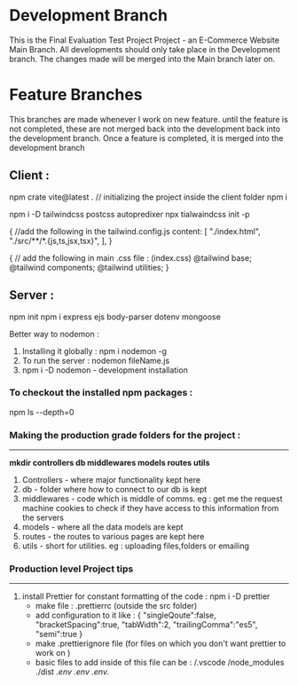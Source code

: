 # Development Branch 
This is the Final Evaluation Test Project Project - an E-Commerce Website Main Branch. All developments
should only take place in the Development branch. The changes made will be merged into the Main branch
later on.

# Feature Branches 
This branches are made whenever I work on new feature. until the feature is not completed, these are not 
merged back into the development back into the development branch. Once a feature is completed, it is merged 
into the development branch 


## Client : 
npm crate vite@latest .         // initializing the project inside the client folder
npm i 

npm i -D tailwindcss postcss autopredixer
npx tialwaindcss init -p

{
    //add the following in the tailwind.config.js
    content: [
        "./index.html",
        "./src/**/*.{js,ts,jsx,tsx}",
    ],
}

{
    // add the following in main .css file : (index.css)
    @tailwind base;
    @tailwind components;
    @tailwind utilities;
}





## Server : 
npm init
npm i express ejs body-parser dotenv mongoose

Better way to nodemon : 
1. Installing it globally : npm i nodemon -g
2. To run the server : nodemon fileName.js 
3. npm i -D nodemon - development installation

### To checkout the installed npm packages : 
npm ls --depth=0


### Making the production grade folders for the project : 
---
**mkdir controllers db middlewares models routes utils**
1. Controllers - where major functionality kept here
2. db - folder where how to connect to our db is kept 
3. middlewares - code which is middle of comms. eg : get me the request machine cookies to check if they have access to this information from the servers
4. models - where all the data models are kept 
5. routes - the routes to various pages are kept here
6. utils - short for utilities. eg : uploading files,folders or emailing 


### Production level Project tips 
---
1. install Prettier for constant formatting of the code : npm i -D prettier
    - make file : .prettierrc (outside the src folder)
    - add configuration to it like : 
        {
            "singleQoute":false,
            "bracketSpacing":true,
            "tabWidth":2,
            "trailingComma":"es5",
            "semi":true
        }
    - make .prettierignore file (for files on which you don't want prettier to work on )
    - basic files to add inside of this file can be : 
        /.vscode
        /node_modules
        ./dist
        *.env
        .env 
        .env.*
